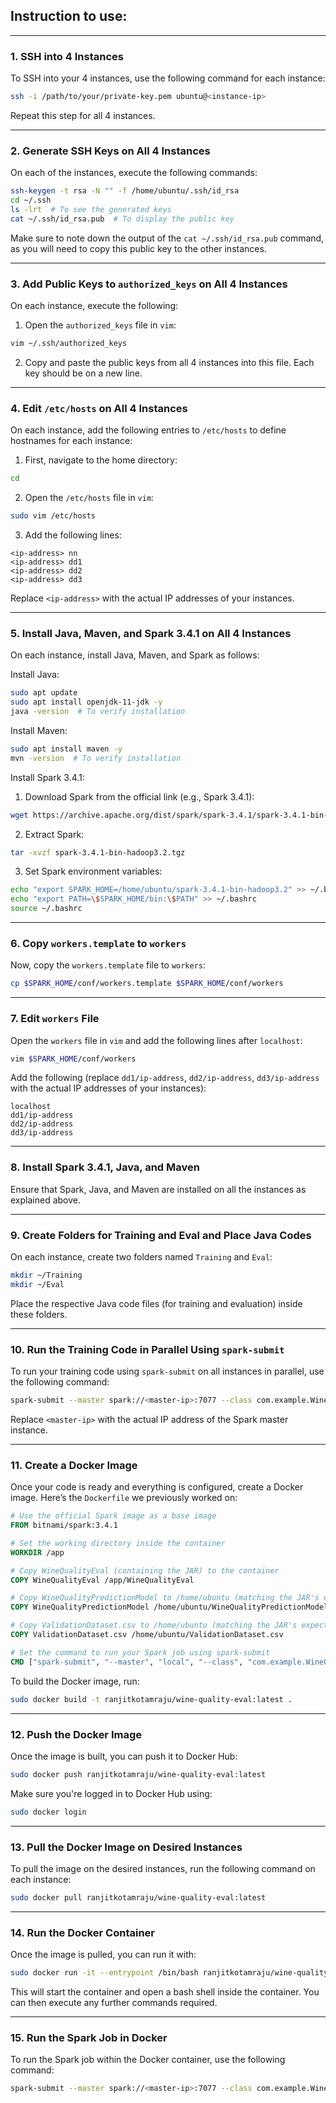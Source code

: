 ##  Instruction to use:
---

### 1. SSH into 4 Instances
To SSH into your 4 instances, use the following command for each instance:

```bash
ssh -i /path/to/your/private-key.pem ubuntu@<instance-ip>
```
Repeat this step for all 4 instances.

---

### 2. Generate SSH Keys on All 4 Instances
On each of the instances, execute the following commands:

```bash
ssh-keygen -t rsa -N "" -f /home/ubuntu/.ssh/id_rsa
cd ~/.ssh
ls -lrt  # To see the generated keys
cat ~/.ssh/id_rsa.pub  # To display the public key
```

Make sure to note down the output of the `cat ~/.ssh/id_rsa.pub` command, as you will need to copy this public key to the other instances.

---

### 3. Add Public Keys to `authorized_keys` on All 4 Instances
On each instance, execute the following:

1. Open the `authorized_keys` file in `vim`:

```bash
vim ~/.ssh/authorized_keys
```

2. Copy and paste the public keys from all 4 instances into this file. Each key should be on a new line.

---

### 4. Edit `/etc/hosts` on All 4 Instances
On each instance, add the following entries to `/etc/hosts` to define hostnames for each instance:

1. First, navigate to the home directory:

```bash
cd
```

2. Open the `/etc/hosts` file in `vim`:

```bash
sudo vim /etc/hosts
```

3. Add the following lines:

```
<ip-address> nn
<ip-address> dd1
<ip-address> dd2
<ip-address> dd3
```

Replace `<ip-address>` with the actual IP addresses of your instances.

---

### 5. Install Java, Maven, and Spark 3.4.1 on All 4 Instances
On each instance, install Java, Maven, and Spark as follows:

Install Java:
```bash
sudo apt update
sudo apt install openjdk-11-jdk -y
java -version  # To verify installation
```

Install Maven:
```bash
sudo apt install maven -y
mvn -version  # To verify installation
```

Install Spark 3.4.1:

1. Download Spark from the official link (e.g., Spark 3.4.1):
```bash
wget https://archive.apache.org/dist/spark/spark-3.4.1/spark-3.4.1-bin-hadoop3.2.tgz
```

2. Extract Spark:
```bash
tar -xvzf spark-3.4.1-bin-hadoop3.2.tgz
```

3. Set Spark environment variables:
```bash
echo "export SPARK_HOME=/home/ubuntu/spark-3.4.1-bin-hadoop3.2" >> ~/.bashrc
echo "export PATH=\$SPARK_HOME/bin:\$PATH" >> ~/.bashrc
source ~/.bashrc
```

---

### 6. Copy `workers.template` to `workers`
Now, copy the `workers.template` file to `workers`:

```bash
cp $SPARK_HOME/conf/workers.template $SPARK_HOME/conf/workers
```

---

### 7. Edit `workers` File
Open the `workers` file in `vim` and add the following lines after `localhost`:

```bash
vim $SPARK_HOME/conf/workers
```

Add the following (replace `dd1/ip-address`, `dd2/ip-address`, `dd3/ip-address` with the actual IP addresses of your instances):

```
localhost
dd1/ip-address
dd2/ip-address
dd3/ip-address
```

---

### 8. Install Spark 3.4.1, Java, and Maven
Ensure that Spark, Java, and Maven are installed on all the instances as explained above.

---

### 9. Create Folders for Training and Eval and Place Java Codes
On each instance, create two folders named `Training` and `Eval`:

```bash
mkdir ~/Training
mkdir ~/Eval
```

Place the respective Java code files (for training and evaluation) inside these folders.

---

### 10. Run the Training Code in Parallel Using `spark-submit`
To run your training code using `spark-submit` on all instances in parallel, use the following command:

```bash
spark-submit --master spark://<master-ip>:7077 --class com.example.WineQualityEval /home/ubuntu/Training/wine-quality-train-1.0-SNAPSHOT.jar
```

Replace `<master-ip>` with the actual IP address of the Spark master instance.

---

### 11. Create a Docker Image
Once your code is ready and everything is configured, create a Docker image. Here’s the `Dockerfile` we previously worked on:

```dockerfile
# Use the official Spark image as a base image
FROM bitnami/spark:3.4.1

# Set the working directory inside the container
WORKDIR /app

# Copy WineQualityEval (containing the JAR) to the container
COPY WineQualityEval /app/WineQualityEval

# Copy WineQualityPredictionModel to /home/ubuntu (matching the JAR's expected path)
COPY WineQualityPredictionModel /home/ubuntu/WineQualityPredictionModel

# Copy ValidationDataset.csv to /home/ubuntu (matching the JAR's expected path)
COPY ValidationDataset.csv /home/ubuntu/ValidationDataset.csv

# Set the command to run your Spark job using spark-submit
CMD ["spark-submit", "--master", "local", "--class", "com.example.WineQualityEval", "/app/WineQualityEval/target/wine-quality-eval-1.0-SNAPSHOT.jar"]
```

To build the Docker image, run:

```bash
sudo docker build -t ranjitkotamraju/wine-quality-eval:latest .
```

---

### 12. Push the Docker Image
Once the image is built, you can push it to Docker Hub:

```bash
sudo docker push ranjitkotamraju/wine-quality-eval:latest
```

Make sure you're logged in to Docker Hub using:

```bash
sudo docker login
```

---

### 13. Pull the Docker Image on Desired Instances
To pull the image on the desired instances, run the following command on each instance:

```bash
sudo docker pull ranjitkotamraju/wine-quality-eval:latest
```

---

### 14. Run the Docker Container
Once the image is pulled, you can run it with:

```bash
sudo docker run -it --entrypoint /bin/bash ranjitkotamraju/wine-quality-eval:latest
```

This will start the container and open a bash shell inside the container. You can then execute any further commands required.

---

### 15. Run the Spark Job in Docker
To run the Spark job within the Docker container, use the following command:

```bash
spark-submit --master spark://<master-ip>:7077 --class com.example.WineQualityEval /app/WineQualityEval/target/wine-quality-eval-1.0-SNAPSHOT.jar
